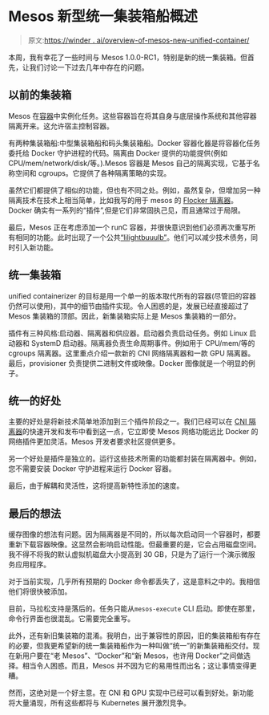 # Mesos 新型统一集装箱船概述

> 原文:[https://winder . ai/overview-of-mesos-new-unified-container/](https://winder.ai/overview-of-mesos-new-unified-containerizer/)

本周，我有幸花了一些时间与 Mesos 1.0.0-RC1，特别是新的统一集装箱。但首先，让我们讨论一下过去几年中存在的问题。

## 以前的集装箱

Mesos 在[容器](https://github.com/apache/mesos/blob/0.27.3/docs/containerizer.md)中实例化任务。这些容器旨在将其自身与底层操作系统和其他容器隔离开来。这允许宿主控制容器。

有两种集装箱船:中型集装箱船和码头集装箱船。Docker 容器化器是将容器化任务委托给 Docker 守护进程的代码。隔离由 Docker 提供的功能提供(例如 CPU/mem/network/disk/等。).Mesos 容器是 Mesos 自己的隔离实现，它基于名称空间和 cgroups。它提供了各种隔离策略的实现。

虽然它们都提供了相似的功能，但也有不同之处。例如，虽然复杂，但增加另一种隔离技术在技术上相当简单，比如我写的用于 mesos 的 [Flocker 隔离器](https://github.com/ClusterHQ/mesos-module-flocker)。Docker 确实有一系列的“插件”,但是它们非常固执己见，而且通常过于局限。

最后，Mesos 正在考虑添加一个 runC 容器，并很快意识到他们必须再次重写所有相同的功能。此时出现了一个公共[“lilightbuuulb”](https://youtu.be/p2_lJ2bGltE)。他们可以减少技术债务，同时引入新功能。

## 统一集装箱

unified containerizer 的目标是用一个单一的版本取代所有的容器(尽管旧的容器仍然可以使用)，其中的细节由插件实现。令人困惑的是，发展已经直接超过了 Mesos 集装箱的顶部。因此，新集装箱实际上是 Mesos 集装箱的一部分。

插件有三种风格:启动器、隔离器和供应器。启动器负责启动任务。例如 Linux 启动器和 SystemD 启动器。隔离器负责生命周期事件。例如用于 CPU/mem/等的 cgroups 隔离器。这里重点介绍一款新的 CNI 网络隔离器和一款 GPU 隔离器。最后，provisioner 负责提供二进制文件或映像。Docker 图像就是一个明显的例子。

## 统一的好处

主要的好处是将新技术简单地添加到三个插件阶段之一。我们已经可以在 [CNI 隔离器](https://github.com/containernetworking/cni)的快速开发和发布中看到这一点，它立即使 Mesos 网络功能远比 Docker 的网络插件更加灵活。Mesos 开发者要求社区提供更多。

另一个好处是插件是独立的。运行这些技术所需的功能都封装在隔离器中。例如，您不需要安装 Docker 守护进程来运行 Docker 容器。

最后，由于解耦和灵活性，这将提高新特性添加的速度。

## 最后的想法

缓存图像的想法有问题。因为隔离器是不同的，所以每次启动同一个容器时，都要重新下载容器映像。这显然会影响启动性能。但最重要的是，它会占用磁盘空间。我不得不将我的默认虚拟机磁盘大小提高到 30 GB，只是为了运行一个演示微服务应用程序。

对于当前实现，几乎所有预期的 Docker 命令都丢失了，这是意料之中的。我相信他们将很快被添加。

目前，马拉松支持是落后的。任务只能从`mesos-execute` CLI 启动。即使在那里，命令行界面也很混乱。它需要完全重写。

此外，还有新旧集装箱的混淆。我明白，出于兼容性的原因，旧的集装箱船有存在的必要，但我更希望新的统一集装箱船作为一种叫做“统一”的新集装箱船交付。现在新用户要在“老 Mesos”、“Docker”和“新 Mesos，也许用 Docker”之间做选择。相当令人困惑。而且，Mesos 并不因为它的易用性而出名；这让事情变得更糟。

然而，这绝对是一个好主意。在 CNI 和 GPU 实现中已经可以看到好处。新功能将大量涌现，所有这些都将与 Kubernetes 展开激烈竞争。